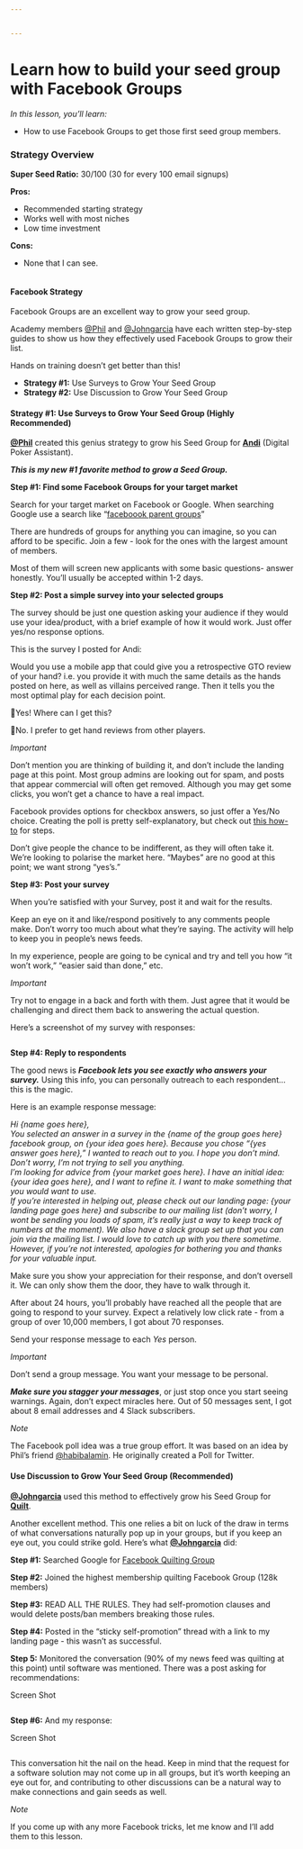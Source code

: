 ```yaml
---


---
```


<h1 id="learn-how-to-build-your-seed-group-with-facebook-groups">Learn how to build your seed group with Facebook Groups</h1>
<p><em>In this lesson, you’ll learn:</em></p>
<ul>
<li>How to use Facebook Groups to get those first seed group members.</li>
</ul>
<h3 id="strategy-overview">Strategy Overview</h3>
<p><strong>Super Seed Ratio:</strong>  30/100 (30 for every 100 email signups)</p>
<p><strong>Pros:</strong></p>
<ul>
<li>Recommended starting strategy</li>
<li>Works well with most niches</li>
<li>Low time investment</li>
</ul>
<p><strong>Cons:</strong></p>
<ul>
<li>None that I can see.</li>
</ul>
<p><img src="https://s3.amazonaws.com/nugget.one/academy/facebook.jpg" alt=""></p>
<h4 id="facebook-strategy">Facebook Strategy</h4>
<p>Facebook Groups are an excellent way to grow your seed group.</p>
<p>Academy members  <a href="https://nugget.one/@phil">@Phil</a>  and  <a href="https://nugget.one/@johngarcia">@Johngarcia</a>  have each written step-by-step guides to show us how they effectively used Facebook Groups to grow their list.</p>
<p>Hands on training doesn’t get better than this!</p>
<ul>
<li><strong>Strategy #1:</strong>  Use Surveys to Grow Your Seed Group</li>
<li><strong>Strategy #2:</strong>  Use Discussion to Grow Your Seed Group</li>
</ul>
<h4 id="strategy-1-use-surveys-to-grow-your-seed-group-highly-recommended">Strategy #1: Use Surveys to Grow Your Seed Group (Highly Recommended)</h4>
<p><strong><a href="https://nugget.one/@phil">@Phil</a></strong>  created this genius strategy to grow his Seed Group for  <strong><a href="https://andiapp.co/">Andi</a></strong>  (Digital Poker Assistant).</p>
<p><strong><em>This is my new #1 favorite method to grow a Seed Group.</em></strong></p>
<p><strong>Step #1: Find some Facebook Groups for your target market</strong></p>
<p>Search for your target market on Facebook or Google. When searching Google use a search like “<a href="https://www.google.com/search?q=facebook+parent+groups">faceboook parent groups</a>”</p>
<p>There are hundreds of groups for anything you can imagine, so you can afford to be specific. Join a few - look for the ones with the largest amount of members.</p>
<p>Most of them will screen new applicants with some basic questions- answer honestly. You’ll usually be accepted within 1-2 days.</p>
<p><strong>Step #2: Post a simple survey into your selected groups</strong></p>
<p>The survey should be just one question asking your audience if they would use your idea/product, with a brief example of how it would work. Just offer yes/no response options.</p>
<p>This is the survey I posted for Andi:</p>
<p>Would you use a mobile app that could give you a retrospective GTO review of your hand? i.e. you provide it with much the same details as the hands posted on here, as well as villains perceived range. Then it tells you the most optimal play for each decision point.</p>
<p>🔘Yes! Where can I get this?</p>
<p>🔘No. I prefer to get hand reviews from other players.</p>
<p><em>Important</em></p>
<p>Don’t mention you are thinking of building it, and don’t include the landing page at this point. Most group admins are looking out for spam, and posts that appear commercial will often get removed. Although you may get some clicks, you won’t get a chance to have a real impact.</p>
<p>Facebook provides options for checkbox answers, so just offer a Yes/No choice. Creating the poll is pretty self-explanatory, but check out  <a href="https://www.facebook.com/help/175694272486085/">this how-to</a>  for steps.</p>
<p>Don’t give people the chance to be indifferent, as they will often take it. We’re looking to polarise the market here. “Maybes” are no good at this point; we want strong “yes’s.”</p>
<p><strong>Step #3: Post your survey</strong></p>
<p>When you’re satisfied with your Survey, post it and wait for the results.</p>
<p>Keep an eye on it and like/respond positively to any comments people make. Don’t worry too much about what they’re saying. The activity will help to keep you in people’s news feeds.</p>
<p>In my experience, people are going to be cynical and try and tell you how “it won’t work,” “easier said than done,” etc.</p>
<p><em>Important</em></p>
<p>Try not to engage in a back and forth with them. Just agree that it would be challenging and direct them back to answering the actual question.</p>
<p>Here’s a screenshot of my survey with responses:</p>
<p><img src="https://s3.amazonaws.com/nugget.one/academy/fb-example-3.png" alt=""></p>
<p><strong>Step #4: Reply to respondents</strong></p>
<p>The good news is  <strong><em>Facebook lets you see exactly who answers your survey.</em></strong>  Using this info, you can personally outreach to each respondent… this is the magic.</p>
<p>Here is an example response message:</p>
<p><em>Hi {name goes here},<br>
You selected an answer in a survey in the {name of the group goes here} facebook group, on {your idea goes here}. Because you chose “{yes answer goes here},” I wanted to reach out to you. I hope you don’t mind. Don’t worry, I’m not trying to sell you anything.<br>
I’m looking for advice from {your market goes here}. I have an initial idea: {your idea goes here}, and I want to refine it. I want to make something that you would want to use.<br>
If you’re interested in helping out, please check out our landing page: {your landing page goes here} and subscribe to our mailing list (don’t worry, I wont be sending you loads of spam, it’s really just a way to keep track of numbers at the moment). We also have a slack group set up that you can join via the mailing list. I would love to catch up with you there sometime.<br>
However, if you’re not interested, apologies for bothering you and thanks for your valuable input.</em></p>
<p>Make sure you show your appreciation for their response, and don’t oversell it. We can only show them the door, they have to walk through it.</p>
<p>After about 24 hours, you’ll probably have reached all the people that are going to respond to your survey. Expect a relatively low click rate - from a group of over 10,000 members, I got about 70 responses.</p>
<p>Send your response message to each  <em>Yes</em>  person.</p>
<p><em>Important</em></p>
<p>Don’t send a group message. You want your message to be personal.</p>
<p><strong><em>Make sure you stagger your messages</em></strong>, or just stop once you start seeing warnings. Again, don’t expect miracles here. Out of 50 messages sent, I got about 8 email addresses and 4 Slack subscribers.</p>
<p><em>Note</em></p>
<p>The Facebook poll idea was a true group effort. It was based on an idea by Phil’s friend  <a href="https://nugget.one/@habibalamin">@habibalamin</a>. He originally created a Poll for Twitter.</p>
<h4 id="use-discussion-to-grow-your-seed-group-recommended">Use Discussion to Grow Your Seed Group (Recommended)</h4>
<p><strong><a href="https://nugget.one/@johngarcia">@Johngarcia</a></strong>  used this method to effectively grow his Seed Group for  <strong><a href="https://www.quilt.one/">Quilt</a></strong>.</p>
<p>Another excellent method. This one relies a bit on luck of the draw in terms of what conversations naturally pop up in your groups, but if you keep an eye out, you could strike gold. Here’s what  <strong><a href="https://nugget.one/@johngarcia">@Johngarcia</a></strong>  did:</p>
<p><strong>Step #1:</strong>  Searched Google for  <a href="https://www.google.com/search?q=facebook+quilting+group">Facebook Quilting Group</a></p>
<p><strong>Step #2:</strong>  Joined the highest membership quilting Facebook Group (128k members)</p>
<p><strong>Step #3:</strong>  READ ALL THE RULES. They had self-promotion clauses and would delete posts/ban members breaking those rules.</p>
<p><strong>Step #4:</strong>  Posted in the “sticky self-promotion” thread with a link to my landing page - this wasn’t as successful.</p>
<p><strong>Step 5:</strong>  Monitored the conversation (90% of my news feed was quilting at this point) until software was mentioned. There was a post asking for recommendations:</p>
<p>Screen Shot</p>
<p><img src="https://s3.amazonaws.com/nugget.one/academy/fb-example-1.png" alt=""></p>
<p><strong>Step #6:</strong>  And my response:</p>
<p>Screen Shot</p>
<p><img src="https://s3.amazonaws.com/nugget.one/academy/fb-example-2.png" alt=""></p>
<p>This conversation hit the nail on the head. Keep in mind that the request for a software solution may not come up in all groups, but it’s worth keeping an eye out for, and contributing to other discussions can be a natural way to make connections and gain seeds as well.</p>
<p><em>Note</em></p>
<p>If you come up with any more Facebook tricks, let me know and I’ll add them to this lesson.</p>

